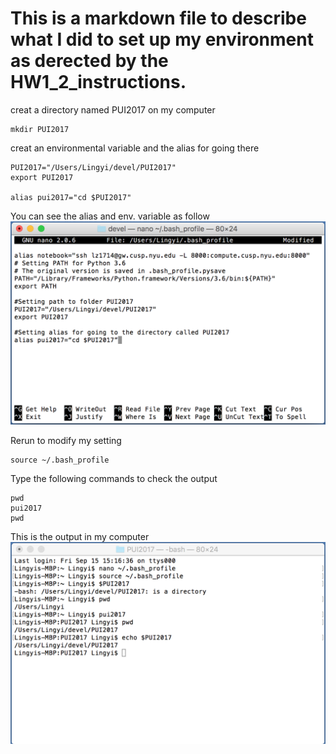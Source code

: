 # This is a markdown file to describe what I did to set up my environment as derected by the HW1_2_instructions.

creat a directory named PUI2017 on my computer
```
mkdir PUI2017
```

creat an environmental variable and the alias for going there
```
PUI2017="/Users/Lingyi/devel/PUI2017"
export PUI2017

alias pui2017="cd $PUI2017"
```
You can see the alias and env. variable as follow
![Alt text](screenshot/setting_up.png)

Rerun to modify my setting
```
source ~/.bash_profile
```

Type the following commands to check the output
```
pwd
pui2017
pwd
```
This is the output in my computer
![Alt test](screenshot/the_output.png)






